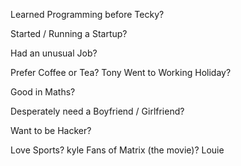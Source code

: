 Learned Programming before Tecky?

Started / Running a Startup?

Had an unusual Job?

Prefer Coffee or Tea?
Tony
Went to Working Holiday?

Good in Maths?

Desperately need a Boyfriend / Girlfriend?

Want to be Hacker?

Love Sports?
kyle
Fans of Matrix (the movie)?
Louie